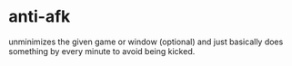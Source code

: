 # anti-afk
unminimizes the given game or window (optional) and just basically does something by every minute to avoid being kicked.
